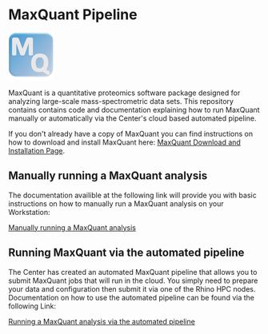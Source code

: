 # MaxQuant Pipeline

![](/README/MaxQuantLogo.png)

MaxQuant is a quantitative proteomics software package designed for analyzing large-scale mass-spectrometric data sets. This repository contains contains code and documentation explaining how to run MaxQuant manually or automatically via the Center's cloud based automated pipeline. 

If you don't already have a copy of MaxQuant you can find instructions on how to download and install MaxQuant here: [MaxQuant Download and Installation Page](http://www.coxdocs.org/doku.php?id=maxquant:common:download_and_installation#download).


## Manually running a MaxQuant analysis

The documentation availible at the following link will provide you with basic instructions on how to manually run a MaxQuant analysis on your Workstation:

[Manually running a MaxQuant analysis](/docs/RunningMaxQuant.md)

## Running MaxQuant via the automated pipeline

The Center has created an automated MaxQuant pipeline that allows you to submit MaxQuant jobs that will run in the cloud.  You simply need to prepare your data and configuration then submit it via one of the Rhino HPC nodes. Documentation on how to use the automated pipeline can be found via the following Link: 

[Running a MaxQuant analysis via the automated pipeline](/docs/AutomatedPipeline.md)
